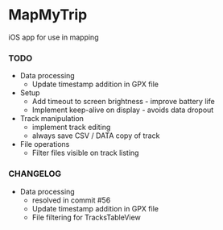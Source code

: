 # MapMyTrip
iOS app for use in mapping 

### TODO
* Data processing
  * Update timestamp addition in GPX file
* Setup
  * Add timeout to screen brightness - improve battery life
  * Implement keep-alive on display - avoids data dropout
* Track manipulation
  * implement track editing
  * always save CSV / DATA copy of track
* File operations
  * Filter files visible on track listing

### CHANGELOG
* Data processing
  * resolved in commit #56
   * Update timestamp addition in GPX file
   * File filtering for TracksTableView
